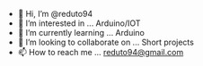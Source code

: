 - 👋 Hi, I’m @reduto94
- 👀 I’m interested in ... Arduino/IOT
- 🌱 I’m currently learning ... Arduino
- 💞️ I’m looking to collaborate on ... Short projects
- 📫 How to reach me ... reduto94@gmail.com

<!---
reduto94/reduto94 is a ✨ special ✨ repository because its `README.md` (this file) appears on your GitHub profile.
You can click the Preview link to take a look at your changes.
--->
